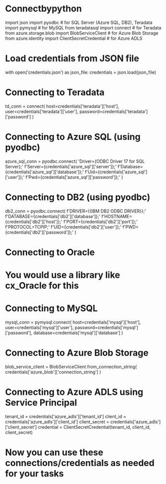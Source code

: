 # Connectbypython
import json
import pyodbc  # for SQL Server (Azure SQL, DB2), Teradata
import pymysql  # for MySQL
from teradatasql import connect  # for Teradata
from azure.storage.blob import BlobServiceClient  # for Azure Blob Storage
from azure.identity import ClientSecretCredential  # for Azure ADLS

# Load credentials from JSON file
with open('credentials.json') as json_file:
    credentials = json.load(json_file)

# Connecting to Teradata
td_conn = connect(
    host=credentials['teradata']['host'],
    user=credentials['teradata']['user'],
    password=credentials['teradata']['password']
)

# Connecting to Azure SQL (using pyodbc)
azure_sql_conn = pyodbc.connect(
    'Driver={ODBC Driver 17 for SQL Server};'
    f'Server={credentials['azure_sql']['server']};'
    f'Database={credentials['azure_sql']['database']};'
    f'Uid={credentials['azure_sql']['user']};'
    f'Pwd={credentials['azure_sql']['password']};'
)

# Connecting to DB2 (using pyodbc)
db2_conn = pyodbc.connect(
    f'DRIVER={{IBM DB2 ODBC DRIVER}};'
    f'DATABASE={credentials['db2']['database']};'
    f'HOSTNAME={credentials['db2']['host']};'
    f'PORT={credentials['db2']['port']};'
    f'PROTOCOL=TCPIP;'
    f'UID={credentials['db2']['user']};'
    f'PWD={credentials['db2']['password']};'
)

# Connecting to Oracle
# You would use a library like cx_Oracle for this

# Connecting to MySQL
mysql_conn = pymysql.connect(
    host=credentials['mysql']['host'],
    user=credentials['mysql']['user'],
    password=credentials['mysql']['password'],
    database=credentials['mysql']['database']
)

# Connecting to Azure Blob Storage
blob_service_client = BlobServiceClient.from_connection_string(
    credentials['azure_blob']['connection_string']
)

# Connecting to Azure ADLS using Service Principal
tenant_id = credentials['azure_adls']['tenant_id']
client_id = credentials['azure_adls']['client_id']
client_secret = credentials['azure_adls']['client_secret']
credential = ClientSecretCredential(tenant_id, client_id, client_secret)

# Now you can use these connections/credentials as needed for your tasks
